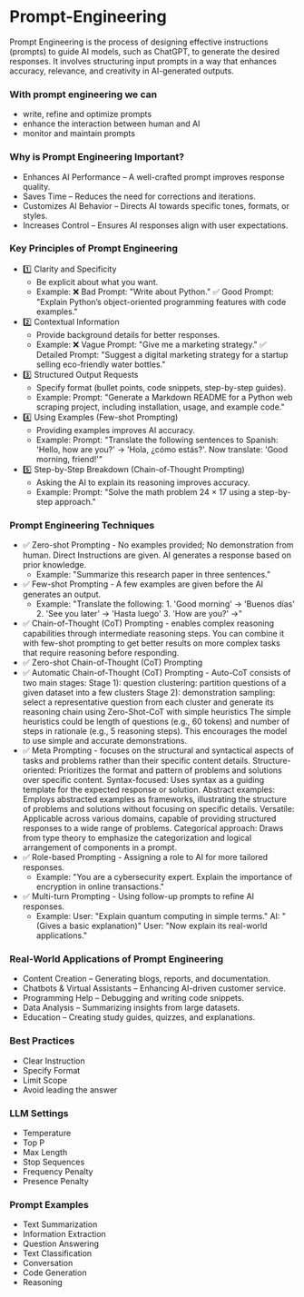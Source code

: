 # Prompt-Engineering

Prompt Engineering is the process of designing effective instructions (prompts) to guide AI models, such as ChatGPT, to generate the desired responses. It involves structuring input prompts in a way that enhances accuracy, relevance, and creativity in AI-generated outputs.

### With prompt engineering we can
  - write, refine and optimize prompts
  - enhance the interaction between human and AI
  - monitor and maintain prompts

### Why is Prompt Engineering Important?
 - Enhances AI Performance – A well-crafted prompt improves response quality.
 - Saves Time – Reduces the need for corrections and iterations.
 - Customizes AI Behavior – Directs AI towards specific tones, formats, or styles.
 - Increases Control – Ensures AI responses align with user expectations.

### Key Principles of Prompt Engineering
 - 1️⃣ Clarity and Specificity
    - Be explicit about what you want.
    - Example: ❌ Bad Prompt: "Write about Python."
               ✅ Good Prompt: "Explain Python’s object-oriented programming features with code examples."
 - 2️⃣ Contextual Information
    - Provide background details for better responses.
    - Example: ❌ Vague Prompt: "Give me a marketing strategy."
               ✅ Detailed Prompt: "Suggest a digital marketing strategy for a startup selling eco-friendly water bottles."
  - 3️⃣ Structured Output Requests
    - Specify format (bullet points, code snippets, step-by-step guides).
    - Example: Prompt: "Generate a Markdown README for a Python web scraping project, including installation, usage, and example code."
  - 4️⃣ Using Examples (Few-shot Prompting)
    - Providing examples improves AI accuracy.
    - Example: Prompt: "Translate the following sentences to Spanish: 'Hello, how are you?' → 'Hola, ¿cómo estás?'. Now translate: 'Good morning, friend!'"
  - 5️⃣ Step-by-Step Breakdown (Chain-of-Thought Prompting)
    - Asking the AI to explain its reasoning improves accuracy.
    - Example: Prompt: "Solve the math problem 24 × 17 using a step-by-step approach."

### Prompt Engineering Techniques
  - ✅ Zero-shot Prompting - No examples provided; No demonstration from human. Direct Instructions are given. AI generates a response based on prior knowledge.
    - Example: "Summarize this research paper in three sentences."
  - ✅ Few-shot Prompting - A few examples are given before the AI generates an output.
    - Example: "Translate the following:
                1. 'Good morning' → 'Buenos días'
                2. 'See you later' → 'Hasta luego'
                3. 'How are you?' →"
  - ✅ Chain-of-Thought (CoT) Prompting - enables complex reasoning capabilities through intermediate reasoning steps. You can combine it with few-shot prompting to get better results on more complex tasks that require reasoning before responding.
  - ✅ Zero-shot Chain-of-Thought (CoT) Prompting
  - ✅ Automatic Chain-of-Thought (CoT) Prompting - Auto-CoT consists of two main stages:
            Stage 1): question clustering: partition questions of a given dataset into a few clusters
            Stage 2): demonstration sampling: select a representative question from each cluster and generate its reasoning chain using Zero-Shot-CoT with simple heuristics
            The simple heuristics could be length of questions (e.g., 60 tokens) and number of steps in rationale (e.g., 5 reasoning steps). This encourages the model to use simple and accurate demonstrations.
  - ✅ Meta Prompting - focuses on the structural and syntactical aspects of tasks and problems rather than their specific content details.
            Structure-oriented: Prioritizes the format and pattern of problems and solutions over specific content.
            Syntax-focused: Uses syntax as a guiding template for the expected response or solution.
            Abstract examples: Employs abstracted examples as frameworks, illustrating the structure of problems and solutions without focusing on specific details.
            Versatile: Applicable across various domains, capable of providing structured responses to a wide range of problems.
            Categorical approach: Draws from type theory to emphasize the categorization and logical arrangement of components in a prompt.
  - ✅ Role-based Prompting - Assigning a role to AI for more tailored responses.
    - Example: "You are a cybersecurity expert. Explain the importance of encryption in online transactions."
  - ✅ Multi-turn Prompting - Using follow-up prompts to refine AI responses.
    - Example: User: "Explain quantum computing in simple terms."
                AI: "(Gives a basic explanation)"
                User: "Now explain its real-world applications."
### Real-World Applications of Prompt Engineering
  - Content Creation – Generating blogs, reports, and documentation.
  - Chatbots & Virtual Assistants – Enhancing AI-driven customer service.
  - Programming Help – Debugging and writing code snippets.
  - Data Analysis – Summarizing insights from large datasets.
  - Education – Creating study guides, quizzes, and explanations.
### Best Practices
  - Clear Instruction
  - Specify Format
  - Limit Scope
  - Avoid leading the answer
### LLM Settings
  - Temperature
  - Top P
  - Max Length
  - Stop Sequences
  - Frequency Penalty
  - Presence Penalty
### Prompt Examples
  - Text Summarization
  - Information Extraction
  - Question Answering
  - Text Classification
  - Conversation
  - Code Generation
  - Reasoning
